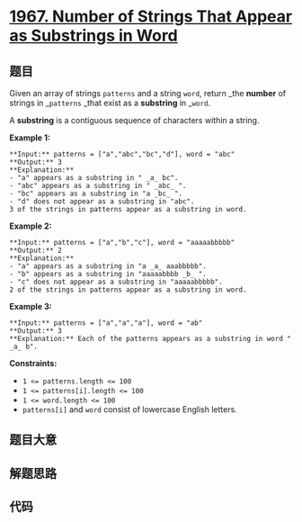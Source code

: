 # [1967. Number of Strings That Appear as Substrings in Word](https://leetcode.com/problems/number-of-strings-that-appear-as-substrings-in-word)

## 题目

Given an array of strings `patterns` and a string `word`, return _the
**number** of strings in _`patterns` _that exist as a **substring** in
_`word`.

A **substring** is a contiguous sequence of characters within a string.



**Example 1:**

    
    
    **Input:** patterns = ["a","abc","bc","d"], word = "abc"
    **Output:** 3
    **Explanation:**
    - "a" appears as a substring in " _a_ bc".
    - "abc" appears as a substring in " _abc_ ".
    - "bc" appears as a substring in "a _bc_ ".
    - "d" does not appear as a substring in "abc".
    3 of the strings in patterns appear as a substring in word.
    

**Example 2:**

    
    
    **Input:** patterns = ["a","b","c"], word = "aaaaabbbbb"
    **Output:** 2
    **Explanation:**
    - "a" appears as a substring in "a _a_ aaabbbbb".
    - "b" appears as a substring in "aaaaabbbb _b_ ".
    - "c" does not appear as a substring in "aaaaabbbbb".
    2 of the strings in patterns appear as a substring in word.
    

**Example 3:**

    
    
    **Input:** patterns = ["a","a","a"], word = "ab"
    **Output:** 3
    **Explanation:** Each of the patterns appears as a substring in word " _a_ b".
    



**Constraints:**

  * `1 <= patterns.length <= 100`
  * `1 <= patterns[i].length <= 100`
  * `1 <= word.length <= 100`
  * `patterns[i]` and `word` consist of lowercase English letters.


## 题目大意

## 解题思路

## 代码

```javascript

```
